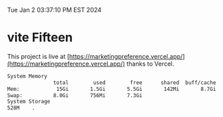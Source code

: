Tue Jan  2 03:37:10 PM EST 2024

# vite Fifteen


This project is live at [https://marketingpreference.vercel.app/](https://marketingpreference.vercel.app/) thanks to Vercel.

```bash
System Memory
               total        used        free      shared  buff/cache   available
Mem:            15Gi       1.5Gi       5.5Gi       142Mi       8.7Gi        13Gi
Swap:          8.0Gi       756Mi       7.3Gi
System Storage
528M	.
```
